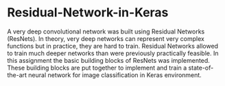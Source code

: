 # Residual-Network-in-Keras
A very deep convolutional network was built using Residual Networks (ResNets). In theory, very deep networks can represent very complex functions but in practice, they are hard to train. Residual Networks allowed to train much deeper networks than were previously practically feasible.  In this assignment the basic building blocks of ResNets was implemented. These building blocks are put together to implement and train a state-of-the-art neural network for image classification in Keras environment. 
